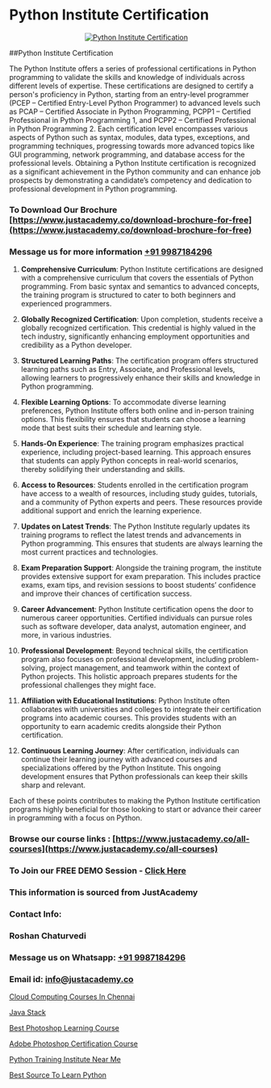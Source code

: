 # Python Institute Certification

<p align="center">
  <a href="https://justacademy.co/course-detail/python-training">
    <img src="https://justacademy.co/storage2/course_image/1709713400_course_image.webp" alt="Python Institute Certification">
  </a>
</p>
##Python Institute Certification

The Python Institute offers a series of professional certifications in Python programming to validate the skills and knowledge of individuals across different levels of expertise. These certifications are designed to certify a person's proficiency in Python, starting from an entry-level programmer (PCEP – Certified Entry-Level Python Programmer) to advanced levels such as PCAP – Certified Associate in Python Programming, PCPP1 – Certified Professional in Python Programming 1, and PCPP2 – Certified Professional in Python Programming 2. Each certification level encompasses various aspects of Python such as syntax, modules, data types, exceptions, and programming techniques, progressing towards more advanced topics like GUI programming, network programming, and database access for the professional levels. Obtaining a Python Institute certification is recognized as a significant achievement in the Python community and can enhance job prospects by demonstrating a candidate’s competency and dedication to professional development in Python programming.
### To Download Our Brochure [https://www.justacademy.co/download-brochure-for-free](https://www.justacademy.co/download-brochure-for-free)
### Message us for more information [+91 9987184296](https://api.whatsapp.com/send?phone=919987184296)
1) **Comprehensive Curriculum**: Python Institute certifications are designed with a comprehensive curriculum that covers the essentials of Python programming. From basic syntax and semantics to advanced concepts, the training program is structured to cater to both beginners and experienced programmers.

2) **Globally Recognized Certification**: Upon completion, students receive a globally recognized certification. This credential is highly valued in the tech industry, significantly enhancing employment opportunities and credibility as a Python developer.

3) **Structured Learning Paths**: The certification program offers structured learning paths such as Entry, Associate, and Professional levels, allowing learners to progressively enhance their skills and knowledge in Python programming.

4) **Flexible Learning Options**: To accommodate diverse learning preferences, Python Institute offers both online and in-person training options. This flexibility ensures that students can choose a learning mode that best suits their schedule and learning style.

5) **Hands-On Experience**: The training program emphasizes practical experience, including project-based learning. This approach ensures that students can apply Python concepts in real-world scenarios, thereby solidifying their understanding and skills.

6) **Access to Resources**: Students enrolled in the certification program have access to a wealth of resources, including study guides, tutorials, and a community of Python experts and peers. These resources provide additional support and enrich the learning experience.

7) **Updates on Latest Trends**: The Python Institute regularly updates its training programs to reflect the latest trends and advancements in Python programming. This ensures that students are always learning the most current practices and technologies.

8) **Exam Preparation Support**: Alongside the training program, the institute provides extensive support for exam preparation. This includes practice exams, exam tips, and revision sessions to boost students’ confidence and improve their chances of certification success.

9) **Career Advancement**: Python Institute certification opens the door to numerous career opportunities. Certified individuals can pursue roles such as software developer, data analyst, automation engineer, and more, in various industries.

10) **Professional Development**: Beyond technical skills, the certification program also focuses on professional development, including problem-solving, project management, and teamwork within the context of Python projects. This holistic approach prepares students for the professional challenges they might face.

11) **Affiliation with Educational Institutions**: Python Institute often collaborates with universities and colleges to integrate their certification programs into academic courses. This provides students with an opportunity to earn academic credits alongside their Python certification.

12) **Continuous Learning Journey**: After certification, individuals can continue their learning journey with advanced courses and specializations offered by the Python Institute. This ongoing development ensures that Python professionals can keep their skills sharp and relevant.

Each of these points contributes to making the Python Institute certification programs highly beneficial for those looking to start or advance their career in programming with a focus on Python.

### Browse our course links : [https://www.justacademy.co/all-courses](https://www.justacademy.co/all-courses) 
### To Join our FREE DEMO Session - [Click Here](https://www.justacademy.co/register-for-course-demo)


### This information is sourced from JustAcademy
### Contact Info:
### Roshan Chaturvedi
### Message us on Whatsapp: [+91 9987184296](https://api.whatsapp.com/send?phone=919987184296)
### Email id: [info@justacademy.co](mailto:info@justacademy.co)
                
[Cloud Computing Courses In Chennai](https://www.linkedin.com/pulse/cloud-computing-courses-chennai-justacademy-jaipur-zhunc?trackingId=VAS7g3Vi4f%2Bxo4RTksNZxw%3D%3D&lipi=urn%3Ali%3Apage%3Ad_flagship3_company_admin%3B%2Bj%2BWkU3wSKSQ1R70zcYAcw%3D%3D)

[Java Stack](https://www.linkedin.com/pulse/java-stack-justacademy-hyderabad-rlytc/)

[Best Photoshop Learning Course](https://medium.com/@namusn/best-photoshop-learning-course-09ad715a44f1)

[Adobe Photoshop Certification Course](https://medium.com/@abhidnya.1068/adobe-photoshop-certification-course-22e60295b365)

[Python Training Institute Near Me](https://justacademyin.github.io/justacademy/python-training-institute-near-me)

[Best Source To Learn Python](https://justacademyin.github.io/justacademy/best-source-to-learn-python)

